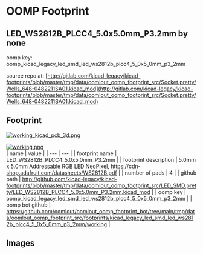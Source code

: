 # OOMP Footprint  
## LED_WS2812B_PLCC4_5.0x5.0mm_P3.2mm  by none  
  
oomp key: oomp_kicad_legacy_led_smd_led_ws2812b_plcc4_5_0x5_0mm_p3_2mm  
  
source repo at: [http://gitlab.com/kicad-legacy/kicad-footprints/blob/master/tmp/data/oomlout_oomp_footprint_src/Socket.pretty/Wells_648-0482211SA01.kicad_mod](http://gitlab.com/kicad-legacy/kicad-footprints/blob/master/tmp/data/oomlout_oomp_footprint_src/Socket.pretty/Wells_648-0482211SA01.kicad_mod)  
## Footprint  
  
[![working_kicad_pcb_3d.png](working_kicad_pcb_3d_600.png)](working_kicad_pcb_3d.png)  
  
[![working.png](working_600.png)](working.png)  
| name | value | 
| --- | --- | 
| footprint name | LED_WS2812B_PLCC4_5.0x5.0mm_P3.2mm | 
| footprint description | 5.0mm x 5.0mm Addressable RGB LED NeoPixel, https://cdn-shop.adafruit.com/datasheets/WS2812B.pdf | 
| number of pads | 4 | 
| github path | http://github.com/kicad-legacy/kicad-footprints/blob/master/tmp/data/oomlout_oomp_footprint_src/LED_SMD.pretty/LED_WS2812B_PLCC4_5.0x5.0mm_P3.2mm.kicad_mod | 
| oomp key | oomp_kicad_legacy_led_smd_led_ws2812b_plcc4_5_0x5_0mm_p3_2mm | 
| oomp bot github | https://github.com/oomlout/oomlout_oomp_footprint_bot/tree/main/tmp/data/oomlout_oomp_footprint_src/footprints/kicad_legacy_led_smd_led_ws2812b_plcc4_5_0x5_0mm_p3_2mm/working | 
## Images  
